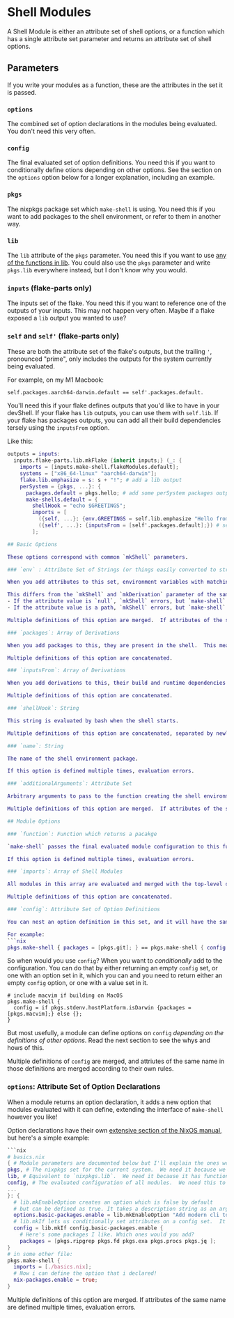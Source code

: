 # Shell Modules

A Shell Module is either an attribute set of shell options, or a function which has a single attribute set parameter and returns an attribute set of shell options.

## Parameters

If you write your modules as a function, these are the attributes in the set it is passed.

### `options`

The combined set of option declarations in the modules being evaluated.  You don't need this very often.

### `config`

The final evaluated set of option definitions.  You need this if you want to conditionally define otions depending on other options.  See the section on the `options` option below for a longer explanation, including an example.

### `pkgs`

The nixpkgs package set which `make-shell` is using.  You need this if you want to add packages to the shell environment, or refer to them in another way.

### `lib`

The `lib` attribute of the `pkgs` parameter.  You need this if you want to use [any of the functions in lib](https://nixos.org/manual/nixpkgs/stable/#id-1.4).  You could also use the `pkgs` parameter and write `pkgs.lib` everywhere instead, but I don't know why you would.

### `inputs` (flake-parts only)

The inputs set of the flake.  You need this if you want to reference one of the outputs of your inputs.  This may not happen very often.  Maybe if a flake exposed a `lib` output you wanted to use?

### `self` and `self'` (flake-parts only)

These are both the attribute set of the flake's outputs, but the trailing `'`, pronounced "prime", only includes the outputs for the system currently being evaluated.

For example, on my M1 Macbook:
```nix
self.packages.aarch64-darwin.default == self'.packages.default.
```

You'll need this if your flake defines outputs that you'd like to have in your devShell.  If your flake has `lib` outputs, you can use them with `self.lib`. If your flake has packages outputs, you can add all their build dependencies tersely using the `inputsFrom` option.

Like this:
```nix
outputs = inputs:
  inputs.flake-parts.lib.mkFlake {inherit inputs;} (_: {
    imports = [inputs.make-shell.flakeModules.default];
    systems = ["x86_64-linux" "aarch64-darwin"];
    flake.lib.emphasize = s: s + "!"; # add a lib output
    perSystem = {pkgs, ...}: {
      packages.default = pkgs.hello; # add some perSystem packages outputs
      make-shells.default = {
        shellHook = "echo $GREETINGS";
        imports = [
          ({self, ...}: {env.GREETINGS = self.lib.emphasize "Hello from a merged shell";}) # self.lib
          ({self', ...}: {inputsFrom = [self'.packages.default];}) # self'.packages
        ];

## Basic Options

These options correspond with common `mkShell` parameters.

### `env` : Attribute Set of Strings (or things easily converted to strings)

When you add attributes to this set, environment variables with matching names and values are present in the shell.  `true` is converted to the string `"1"`, and `false` is converted to the empty string `""`.

This differs from the `mkShell` and `mkDerivation` parameter of the same name in two ways:
- If the attribute value is `null`, `mkShell` errors, but `make-shell` `unset`s the environment variable of that name
- If the attribute value is a path, `mkShell` errors, but `make-shell` converts the path to a string

Multiple definitions of this option are merged.  If attributes of the same name are defined multiple times, evaluation errors.

### `packages`: Array of Derivations

When you add packages to this, they are present in the shell.  This means several things, including that any `bin` outputs are present in the `PATH` variable.

Multiple definitions of this option are concatenated.

### `inputsFrom`: Array of Derivations

When you add derivations to this, their build and runtime dependencies are present in the shell.

Multiple definitions of this option are concatenated.

### `shellHook`: String

This string is evaluated by bash when the shell starts.

Multiple definitions of this option are concatenated, separated by newline characters.

### `name`: String

The name of the shell environment package.

If this option is defined multiple times, evaluation errors.

### `additionalArguments`: Attribute Set

Arbitrary arguments to pass to the function creating the shell environment package.

Multiple definitions of this option are merged.  If attributes of the same name are defined multiple times, evaluation errors.

## Module Options

### `function`: Function which returns a pacakge

`make-shell` passes the final evaluated module configuration to this function and returns whatever it returns.  By default it's `mkShell`, but you could change it to `mkShellNoCC`, or any other you like.

If this option is defined multiple times, evaluation errors.

### `imports`: Array of Shell Modules

All modules in this array are evaluated and merged with the top-level definitions.

Multiple definitions of this option are concatenated.

### `config`: Attribute Set of Option Definitions

You can nest an option definition in this set, and it will have the same effect as keeping it at the "top level".

For example:
```nix
pkgs.make-shell { packages = [pkgs.git]; } == pkgs.make-shell { config.packages = [pkgs.git]; }
```

So when would you use `config`?  When you want to _conditionally_ add to the configuration.  You can do that by either returning an empty `config` set, or one with an option set in it, which you can and you need to return either an empty `config` option, or one with a value set in it.

```
# include macvim if building on MacOS
pkgs.make-shell {
  config = if pkgs.stdenv.hostPlatform.isDarwin {packages = [pkgs.macvim];} else {};
}
```

But most usefully, a module can define options on `config` _depending on the definitions of other options_.  Read the next section to see the whys and hows of this.

Multiple definitions of `config` are merged, and attriutes of the same name in those definitions are merged according to their own rules.

### `options`: Attribute Set of Option Declarations

When a module returns an option declaration, it adds a new option that modules evaluated with it can define, extending the interface of `make-shell` however you like!

Option declarations have their own [extensive section of the NixOS manual](https://nixos.org/manual/nixos/stable/#sec-option-declarations), but here's a simple example:

```nix
```nix
# basics.nix
{ # Module parameters are documented below but I'll explain the ones we need for this example
pkgs, # The nixpkgs set for the current system.  We need it because we're going to conditionally add some packages to the `packages` option
lib, # Equivalent to `nixpkgs.lib`.  We need it because it has functions for declaring and defining options.
config, # The evaluated configuration of all modules.  We need this to _read_ the definition of our new option.
...
}: {
  # lib.mkEnableOption creates an option which is false by default
  # but can be defined as true. It takes a description string as an argument.
  options.basic-packages.enable = lib.mkEnableOption "Add modern cli tools";
  # lib.mkIf lets us conditionally set attributes on a config set.  It takes a condition and a set of config attributes as arguments.  In this case the condition is the option we declared, read from the _parameter_ `config`, and the attribute set adds to the `packages` option.
  config = lib.mkIf config.basic-packages.enable {
    # Here's some packages I like. Which ones would you add?
    packages = [pkgs.ripgrep pkgs.fd pkgs.exa pkgs.procs pkgs.jq ];
}
# in some other file:
pkgs.make-shell {
  imports = [./basics.nix];
  # Now i can define the option that i declared!
  nix-packages.enable = true;
}
```

Multiple definitions of this option are merged.  If attributes of the same name are defined multiple times, evaluation errors.
